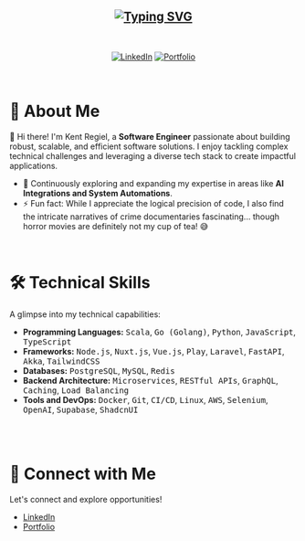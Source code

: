 <h2 align="center">
  <a href="https://git.io/typing-svg"><img src="https://readme-typing-svg.demolab.com?font=Fira+Code&duration=1000&pause=100&color=00B8D4&random=false&width=600&height=80&lines=Hello%2C+I'm+Kent+Regiel;A+Versatile+Software+Engineer;Crafting+Scalable+%26+Efficient+Solutions" alt="Typing SVG" /></a>
</h2>

<br/>

<p align="center">
  <a href="https://www.linkedin.com/in/kent-regiel-buncal/" target="_blank"><img alt="LinkedIn" src="https://img.shields.io/badge/linkedin-%230077B5.svg?style=for-the-badge&logo=linkedin&logoColor=white" /></a>
  <a href="https://kroby.vercel.app/" target="_blank"><img alt="Portfolio" src="https://img.shields.io/badge/portfolio-%23000000.svg?style=for-the-badge&logo=firefox-browser&logoColor=&color=important" /></a>
  </p>

<br />

# 🚀 About Me

👋 Hi there! I'm Kent Regiel, a **Software Engineer** passionate about building robust, scalable, and efficient software solutions. I enjoy tackling complex technical challenges and leveraging a diverse tech stack to create impactful applications.

- 🌱 Continuously exploring and expanding my expertise in areas like **AI Integrations and System Automations**.
- ⚡ Fun fact: While I appreciate the logical precision of code, I also find the intricate narratives of crime documentaries fascinating... though horror movies are definitely not my cup of tea! 😅

<br />

# 🛠️ Technical Skills

A glimpse into my technical capabilities:

- **Programming Languages:** <kbd>Scala</kbd>, <kbd>Go (Golang)</kbd>, <kbd>Python</kbd>, <kbd>JavaScript</kbd>, <kbd>TypeScript</kbd>
- **Frameworks:** <kbd>Node.js</kbd>, <kbd>Nuxt.js</kbd>, <kbd>Vue.js</kbd>, <kbd>Play</kbd>, <kbd>Laravel</kbd>, <kbd>FastAPI</kbd>, <kbd>Akka</kbd>, <kbd>TailwindCSS</kbd>
- **Databases:** <kbd>PostgreSQL</kbd>, <kbd>MySQL</kbd>, <kbd>Redis</kbd>
- **Backend Architecture:** <kbd>Microservices</kbd>, <kbd>RESTful APIs</kbd>, <kbd>GraphQL</kbd>, <kbd>Caching</kbd>, <kbd>Load Balancing</kbd>
- **Tools and DevOps:** <kbd>Docker</kbd>, <kbd>Git</kbd>, <kbd>CI/CD</kbd>, <kbd>Linux</kbd>, <kbd>AWS</kbd>, <kbd>Selenium</kbd>, <kbd>OpenAI</kbd>, <kbd>Supabase</kbd>, <kbd>ShadcnUI</kbd>
<br />
<br />

# 🔗 Connect with Me

Let's connect and explore opportunities!

- [LinkedIn](https://www.linkedin.com/in/kent-regiel-buncal/)
- [Portfolio](https://kroby.vercel.app/)
<br />
